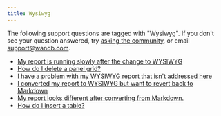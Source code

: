 ```yaml
---
title: Wysiwyg 
---
```

The following support questions are tagged with "Wysiwyg". If you don't see 
your question answered, try [asking the community](https://community.wandb.ai/), 
or email [support@wandb.com](mailto:support@wandb.com).

- [My report is running slowly after the change to WYSIWYG](report_slow_after_wysiwyg.md)
- [How do I delete a panel grid?](delete_panel_grid.md)
- [I have a problem with my WYSIWYG report that isn't addressed here](wysiwyg_report_issue.md)
- [I converted my report to WYSIWYG but want to revert back to Markdown](convert_from_wysiwyg_markdown.md)
- [My report looks different after converting from Markdown.](report_looks_different_converting_markdown.md)
- [How do I insert a table?](insert_table.md)
